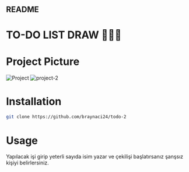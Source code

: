 
## README 


# TO-DO LIST DRAW  🧾🧾🧾

# Project Picture
![Project](https://user-images.githubusercontent.com/75997729/119136337-35ebf580-ba48-11eb-8193-6c9623188824.png)
![project-2](https://user-images.githubusercontent.com/75997729/119136439-5320c400-ba48-11eb-8fb3-109f3fb5fa7e.png)

# Installation
```bash
git clone https://github.com/braynaci24/todo-2
```
# Usage 

Yapılacak işi girip yeterli sayıda isim yazar ve çekilişi başlatırsanız şanşsız kişiyi belirlersiniz.

